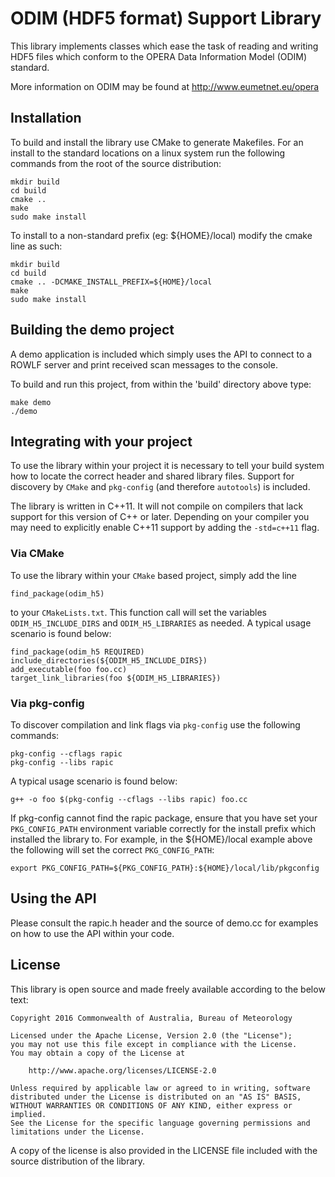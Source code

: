 # ODIM (HDF5 format) Support Library

This library implements classes which ease the task of reading and writing
HDF5 files which conform to the OPERA Data Information Model (ODIM) standard.

More information on ODIM may be found at http://www.eumetnet.eu/opera

## Installation
To build and install the library use CMake to generate Makefiles.  For an
install to the standard locations on a linux system run the following commands
from the root of the source distribution:

    mkdir build
    cd build
    cmake ..
    make
    sudo make install

To install to a non-standard prefix (eg: ${HOME}/local) modify the cmake line
as such:

    mkdir build
    cd build
    cmake .. -DCMAKE_INSTALL_PREFIX=${HOME}/local
    make
    sudo make install

## Building the demo project
A demo application is included which simply uses the API to connect to a ROWLF
server and print received scan messages to the console.

To build and run this project, from within the 'build' directory above type:

    make demo
    ./demo

## Integrating with your project
To use the library within your project it is necessary to tell your build
system how to locate the correct header and shared library files.  Support
for discovery by `CMake` and `pkg-config` (and therefore `autotools`) is
included.

The library is written in C++11.  It will not compile on compilers that lack
support for this version of C++ or later.  Depending on your compiler you may
need to explicitly enable C++11 support by adding the `-std=c++11` flag.

### Via CMake
To use the library within your `CMake` based project, simply add the line

    find_package(odim_h5)

to your `CMakeLists.txt`.  This function call will set the variables
`ODIM_H5_INCLUDE_DIRS` and `ODIM_H5_LIBRARIES` as needed.  A typical usage
scenario is found below:

    find_package(odim_h5 REQUIRED)
    include_directories(${ODIM_H5_INCLUDE_DIRS})
    add_executable(foo foo.cc)
    target_link_libraries(foo ${ODIM_H5_LIBRARIES})

### Via pkg-config
To discover compilation and link flags via `pkg-config` use the following
commands:

    pkg-config --cflags rapic
    pkg-config --libs rapic

A typical usage scenario is found below:

    g++ -o foo $(pkg-config --cflags --libs rapic) foo.cc

If pkg-config cannot find the rapic package, ensure that you have set your
`PKG_CONFIG_PATH` environment variable correctly for the install prefix which
installed the library to.  For example, in the ${HOME}/local example above
the following will set the correct `PKG_CONFIG_PATH`:

    export PKG_CONFIG_PATH=${PKG_CONFIG_PATH}:${HOME}/local/lib/pkgconfig

## Using the API
Please consult the rapic.h header and the source of demo.cc for examples on how
to use the API within your code.

## License
This library is open source and made freely available according to the below
text:

    Copyright 2016 Commonwealth of Australia, Bureau of Meteorology

    Licensed under the Apache License, Version 2.0 (the "License");
    you may not use this file except in compliance with the License.
    You may obtain a copy of the License at

        http://www.apache.org/licenses/LICENSE-2.0

    Unless required by applicable law or agreed to in writing, software
    distributed under the License is distributed on an "AS IS" BASIS,
    WITHOUT WARRANTIES OR CONDITIONS OF ANY KIND, either express or implied.
    See the License for the specific language governing permissions and
    limitations under the License.

A copy of the license is also provided in the LICENSE file included with the
source distribution of the library.

